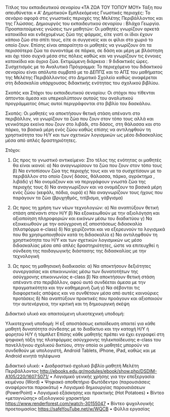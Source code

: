 Τίτλος του εκπαιδευτικού σεναρίου «ΤΑ ΖΩΑ ΤΟΥ ΤΟΠΟΥ ΜΟΥ»
Τάξη που απευθύνεται  « Α' Δημοτικού» 
Εμπλεκόμενες Γνωστικές περιοχές: Το σενάριο αφορά στις γνωστικές περιοχές της Μελέτης Περιβάλλοντος και της Γλώσσας.
Δημιουργός του εκπαιδευτικού σεναρίου :  Βλάχα Γεωργία.
Προαπαιτούμενες γνώσεις των μαθητών:
Οι μαθητές γνωρίζουν αρκετά κατοικίδια και ενδεχομένως ζώα της φάρμας, είτε γιατί οι ίδιοι έχουν κάποιο ζώο στο σπίτι τους, 
είτε οι συγγενείς και οι φίλοι στο χωριό το οποίο ζουν.
Επίσης είναι απαραίτητο οι μαθητές να γνωρίζουν ότι τα περισσότερα ζώα τα συναντάμε σε πάρκα, σε δάση και μέρη με βλάστηση 
και όχι τόσο συχνά μέσα στις πόλεις καθώς και να γνωρίζουν τις έννοιες κατοικίδια και άγρια ζώα.
Εκτιμώμενη διάρκεια : 9 διδακτικές ώρες.
Συσχετισμός με το Αναλυτικό Πρόγραμμα:
Το περιεχόμενο του διδακτικού σεναρίου είναι απόλυτα συμβατό με το ΔΕΠΠΣ και το ΑΠΣ του μαθήματος της Μελέτης Περιβάλλοντος 
στο Δημοτικό Σχολείο καθώς αναφέρεται στη διδασκαλία υπάρχουσας διδακτικής ενότητας του σχολικού βιβλίου.


Σκοπός και Στόχοι του εκπαιδευτικού σεναρίου:
Οι στόχοι που τίθενται άπτονται άμεσα και υπερκαλύπτουν αυτούς του αναλυτικού προγράμματος όπως αυτοί περιγράφονται στο βιβλίο του δασκάλου.

Σκοπός:
Οι μαθητές να αποκτήσουν θετική στάση απέναντι στο περιβάλλον, να γνωρίζουν τα ζώα που ζουν στον τόπο τους αλλά και γενικότερα εκείνα που ζουν στο λιβάδι, στο δάσος, 
στη θάλασσα και στο πάρκο, τα βασικά μέρη ενός ζώου καθώς επίσης να αντιληφθούν τη χρηστικότητα του Η/Υ και των σχετικών λογισμικών ως μέσο διδασκαλίας μέσα από απλές δραστηριότητες.

Στόχοι:
1.	Ως προς το γνωστικό αντικείμενο:
Στο τέλος της ενότητας οι μαθητές θα είναι ικανοί:
α)	Να αναγνωρίσουν τα ζώα που ζουν στον τόπο τους
β)	Να  εντοπίσουν ζώα της περιοχής τους και να τα συσχετίσουν με το περιβάλλον  στο οποίο  ζουν( δάσος, θάλασσα, πάρκο, αγρόκτημα , λιβάδι)
γ)	Να ονομάζουν και να περιγράφουν γνωστά ζώα της περιοχής τους
δ)	Να αναγνωρίζουν και να ονομάζουν τα βασικά μέρη  ενός ζώου (κεφάλι, πόδια, ουρά)
ε)  Να αναγνωρίζουν τους ήχους που παράγουν τα ζώα (βρυχηθμός, τιτίβισμα,   γάβγισμα)

2.	Ως προς τη χρήση των νέων τεχνολογιών:
α)	Να αναπτύξουν θετική στάση απέναντι στον Η/Υ 
β)	Να εξοικειωθούν με την αξιολόγηση και αξιοποίηση πληροφοριών και εικόνων μέσω του διαδικτύου
γ)	Να εξοικειωθούν με την ασύγχρονη εξ αποστάσεως διδασκαλία  (πλατφόρμα e-class)
δ)	Να χειρίζονται και να εξερευνούν τα λογισμικά που θα χρησιμοποιηθούν κατά τη διδασκαλία
ε)	Να αντιληφθούν τη χρηστικότητα του Η/Υ και των σχετικών λογισμικών ως μέσο διδασκαλίας μέσα από απλές δραστηριότητες,
ώστε να επιτευχθεί η σύνδεση της παιδαγωγικής διάστασης της διδασκαλίας με την τεχνολογική

3.	Ως προς τη μαθησιακή διαδικασία:
α)	Να αποκτήσουν δεξιότητες συνεργασίας και επικοινωνίας μέσω των δυνατοτήτων της ασύγχρονης επικοινωνίας e-class
β)	Να αποκτήσουν θετική στάση απέναντι στο περιβάλλον, αφού αυτό συνδέεται άμεσα με την πραγματικότητα και την καθημερινή ζωή
γ)	Να σέβονται τις διαφορετικές απόψεις και να συνθέτουν μέσα από αυτές καινούριες προτάσεις
δ)	Να αναπτύξουν πρακτικές που προάγουν και αξιοποιούν την αυτενέργεια, την κριτική και τη δημιουργική σκέψη

Διδακτικό υλικό και απαιτούμενη υλικοτεχνική υποδομή:

Υλικοτεχνική υποδομή:
Η εξ αποστάσεως εκπαίδευση απαιτεί για κάθε μαθητή δυνατότητα σύνδεσης με το διαδίκτυο και την κατοχή Η/Υ ή φορητού Η/Υ ή τάμπλετ
Επίσης κάθε μαθητής πρέπει να έχει εγγραφεί στη ψηφιακή τάξη της  πλατφόρμας  ασύγχρονης τηλεκπαίδευσης e-class του πανελλήνιου σχολικού δικτύου,
στην οποία οι μαθητές μπορούν να συνδεθούν  με υπολογιστή, Android Tablets, iPhone, iPad, καθώς και με Android  κινητά τηλέφωνα

Διδακτικό υλικό:
•	Διαδραστικό σχολικό βιβλίο μαθητή Μελέτη Περιβάλλοντος
http://ebooks.edu.gr/modules/ebook/show.php/DSDIM-A105/220/1607,5071/
•	Λογισμικό γενικής χρήσης για την επεξεργασία κειμένου (Word)
•	Ψηφιακό αποθετήριο Φωτόδεντρο (παρουσιάσεις αναφέρονται παρακάτω) 
•	Λογισμικό δημιουργίας παρουσιάσεων (PowerPoint)
•	Λογισμικό εξάσκησης και πρακτικής (Hot Potatoes)
•	Βίντεο «μεταγνώσης» αξιολογικού χαρακτήρα https://www.renderforest.com/watch-30155047
•	Βίντεο ψυχολογικής προετοιμασίας https://safeYouTube.net/w/WQCB
•	Φύλλα εργασίας






